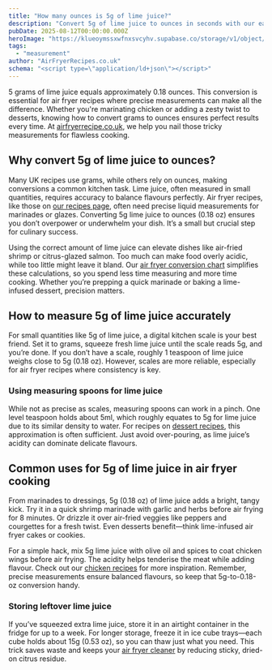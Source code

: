```yaml
---
title: "How many ounces is 5g of lime juice?"
description: "Convert 5g of lime juice to ounces in seconds with our easy guide. Perfect for air fryer recipes and precise measurements."
pubDate: 2025-08-12T00:00:00.000Z
heroImage: "https://klueoymssxwfnxsvcyhv.supabase.co/storage/v1/object/public/md/how-many-ounces-is-5g-of-lime-juice-4ac44052.webp"
tags:
  - "measurement"
author: "AirFryerRecipes.co.uk"
schema: "<script type=\"application/ld+json\"></script>"
---
```


<p>5 grams of lime juice equals approximately 0.18 ounces. This conversion is essential for air fryer recipes where precise measurements can make all the difference. Whether you're marinating chicken or adding a zesty twist to desserts, knowing how to convert grams to ounces ensures perfect results every time. At <a href=https://www.airfryerrecipe.co.uk>airfryerrecipe.co.uk</a>, we help you nail those tricky measurements for flawless cooking.</p>

<h2>Why convert 5g of lime juice to ounces?</h2>  
<p>Many UK recipes use grams, while others rely on ounces, making conversions a common kitchen task. Lime juice, often measured in small quantities, requires accuracy to balance flavours perfectly. Air fryer recipes, like those on <a href=https://www.airfryerrecipe.co.uk/recipes>our recipes page</a>, often need precise liquid measurements for marinades or glazes. Converting 5g lime juice to ounces (0.18 oz) ensures you don’t overpower or underwhelm your dish. It’s a small but crucial step for culinary success.</p>

<p>Using the correct amount of lime juice can elevate dishes like air-fried shrimp or citrus-glazed salmon. Too much can make food overly acidic, while too little might leave it bland. Our <a href=https://www.airfryerrecipe.co.uk/air-fryer-conversion-chart>air fryer conversion chart</a> simplifies these calculations, so you spend less time measuring and more time cooking. Whether you’re prepping a quick marinade or baking a lime-infused dessert, precision matters.</p>

<h2>How to measure 5g of lime juice accurately</h2>  
<p>For small quantities like 5g of lime juice, a digital kitchen scale is your best friend. Set it to grams, squeeze fresh lime juice until the scale reads 5g, and you’re done. If you don’t have a scale, roughly 1 teaspoon of lime juice weighs close to 5g (0.18 oz). However, scales are more reliable, especially for air fryer recipes where consistency is key.</p>

<h3>Using measuring spoons for lime juice</h3>  
<p>While not as precise as scales, measuring spoons can work in a pinch. One level teaspoon holds about 5ml, which roughly equates to 5g for lime juice due to its similar density to water. For recipes on <a href=https://www.airfryerrecipe.co.uk/recipe-category/dessert>dessert recipes</a>, this approximation is often sufficient. Just avoid over-pouring, as lime juice’s acidity can dominate delicate flavours.</p>

<h2>Common uses for 5g of lime juice in air fryer cooking</h2>  
<p>From marinades to dressings, 5g (0.18 oz) of lime juice adds a bright, tangy kick. Try it in a quick shrimp marinade with garlic and herbs before air frying for 8 minutes. Or drizzle it over air-fried veggies like peppers and courgettes for a fresh twist. Even desserts benefit—think lime-infused air fryer cakes or cookies.</p>

<p>For a simple hack, mix 5g lime juice with olive oil and spices to coat chicken wings before air frying. The acidity helps tenderise the meat while adding flavour. Check out our <a href=https://www.airfryerrecipe.co.uk/recipe-category/chicken>chicken recipes</a> for more inspiration. Remember, precise measurements ensure balanced flavours, so keep that 5g-to-0.18-oz conversion handy.</p>

<h3>Storing leftover lime juice</h3>  
<p>If you’ve squeezed extra lime juice, store it in an airtight container in the fridge for up to a week. For longer storage, freeze it in ice cube trays—each cube holds about 15g (0.53 oz), so you can thaw just what you need. This trick saves waste and keeps your <a href=https://www.airfryerrecipe.co.uk/air-fryer-cleaner>air fryer cleaner</a> by reducing sticky, dried-on citrus residue.</p>